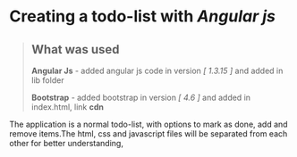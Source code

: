 # Creating a todo-list with _Angular js_

> ## What was used
>
> **Angular Js** - added angular js code in version _[ 1.3.15 ]_ and added in lib folder
>
> **Bootstrap** - added bootstrap in version _[ 4.6 ]_ and added in index.html, link **cdn**

The application is a normal todo-list, with options to mark as done, add and remove items.The html, css and javascript files will be separated from each other for better understanding,
